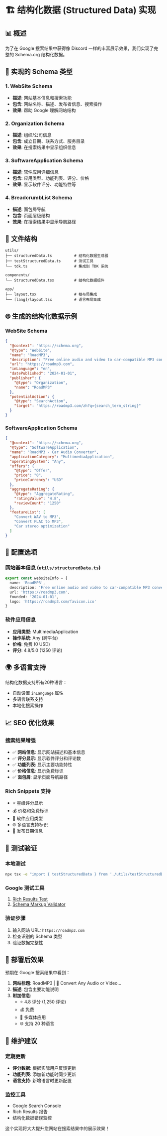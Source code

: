 # 🏗️ 结构化数据 (Structured Data) 实现

## 📊 概述

为了在 Google 搜索结果中获得像 Discord 一样的丰富展示效果，我们实现了完整的 Schema.org 结构化数据。

## 🎯 实现的 Schema 类型

### 1. WebSite Schema
- **描述**: 网站基本信息和搜索功能
- **包含**: 网站名称、描述、发布者信息、搜索操作
- **效果**: 帮助 Google 理解网站结构

### 2. Organization Schema  
- **描述**: 组织/公司信息
- **包含**: 成立日期、联系方式、服务目录
- **效果**: 在搜索结果中显示组织信息

### 3. SoftwareApplication Schema
- **描述**: 软件应用详细信息
- **包含**: 应用类型、功能列表、评分、价格
- **效果**: 显示软件评分、功能特性等

### 4. BreadcrumbList Schema
- **描述**: 面包屑导航
- **包含**: 页面层级结构
- **效果**: 在搜索结果中显示导航路径

## 📁 文件结构

```
utils/
├── structuredData.ts          # 结构化数据生成器
├── testStructuredData.ts      # 测试工具
└── tdk.ts                     # 集成到 TDK 系统

components/
└── StructuredData.tsx         # 结构化数据组件

app/
├── layout.tsx                 # 根布局集成
└── [lang]/layout.tsx          # 语言布局集成
```

## 🌐 生成的结构化数据示例

### WebSite Schema
```json
{
  "@context": "https://schema.org",
  "@type": "WebSite",
  "name": "RoadMP3",
  "description": "Free online audio and video to car-compatible MP3 converter",
  "url": "https://roadmp3.com",
  "inLanguage": "en",
  "datePublished": "2024-01-01",
  "publisher": {
    "@type": "Organization",
    "name": "RoadMP3"
  },
  "potentialAction": {
    "@type": "SearchAction",
    "target": "https://roadmp3.com/zh?q={search_term_string}"
  }
}
```

### SoftwareApplication Schema
```json
{
  "@context": "https://schema.org",
  "@type": "SoftwareApplication",
  "name": "RoadMP3 - Car Audio Converter",
  "applicationCategory": "MultimediaApplication",
  "operatingSystem": "Any",
  "offers": {
    "@type": "Offer",
    "price": "0",
    "priceCurrency": "USD"
  },
  "aggregateRating": {
    "@type": "AggregateRating",
    "ratingValue": "4.8",
    "reviewCount": "1250"
  },
  "featureList": [
    "Convert WAV to MP3",
    "Convert FLAC to MP3",
    "Car stereo optimization"
  ]
}
```

## 🔧 配置选项

### 网站基本信息 (`utils/structuredData.ts`)
```typescript
export const websiteInfo = {
  name: 'RoadMP3',
  description: 'Free online audio and video to car-compatible MP3 converter',
  url: 'https://roadmp3.com',
  founded: '2024-01-01',
  logo: 'https://roadmp3.com/favicon.ico'
}
```

### 软件应用信息
- **应用类型**: MultimediaApplication
- **操作系统**: Any (跨平台)
- **价格**: 免费 (0 USD)
- **评分**: 4.8/5.0 (1250 评论)

## 🌍 多语言支持

结构化数据支持所有20种语言：
- 自动设置 `inLanguage` 属性
- 多语言联系支持
- 本地化搜索操作

## 📈 SEO 优化效果

### 搜索结果增强
- ✅ **网站信息**: 显示网站描述和基本信息
- ✅ **评分显示**: 显示软件评分和评论数
- ✅ **功能列表**: 显示主要功能特性
- ✅ **价格信息**: 显示免费标识
- ✅ **面包屑**: 显示页面导航路径

### Rich Snippets 支持
- ⭐ 星级评分显示
- 💰 价格和免费标识
- 📱 软件应用类型
- 🌐 多语言支持标识
- 📅 发布日期信息

## 🧪 测试验证

### 本地测试
```bash
npx tsx -e "import { testStructuredData } from './utils/testStructuredData'; testStructuredData()"
```

### Google 测试工具
1. [Rich Results Test](https://search.google.com/test/rich-results)
2. [Schema Markup Validator](https://validator.schema.org/)

### 验证步骤
1. 输入网站 URL: `https://roadmp3.com`
2. 检查识别的 Schema 类型
3. 验证数据完整性

## 🚀 部署后效果

预期在 Google 搜索结果中看到：

1. **网站标题**: RoadMP3 | 🚗 Convert Any Audio or Video...
2. **描述**: 包含主要功能说明
3. **附加信息**: 
   - ⭐ 4.8 评分 (1,250 评论)
   - 💰 免费
   - 📱 多媒体应用
   - 🌐 支持 20 种语言

## 🔄 维护建议

### 定期更新
- **评分数据**: 根据实际用户反馈更新
- **功能列表**: 添加新功能时同步更新
- **语言支持**: 新增语言时更新配置

### 监控工具
- Google Search Console
- Rich Results 报告
- 结构化数据错误监控

这个实现将大大提升您网站在搜索结果中的展示效果！
